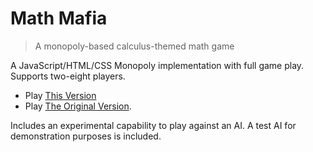 # Math Mafia

> A monopoly-based calculus-themed math game

A JavaScript/HTML/CSS Monopoly implementation with full game play. Supports two-eight players.

 - Play [This Version](https://msmcs-robotics.github.io/calculus-monopoly/)
 - Play [The Original Version](http://www.intrepidcoder.com/projects/monopoly/).

Includes an experimental capability to play against an AI. A test AI for demonstration purposes is included.
